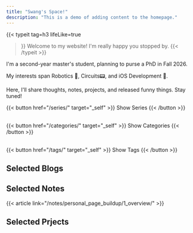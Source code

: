```yaml
---
title: "Swang's Space!"
description: "This is a demo of adding content to the homepage."
---
```


{{< typeit 
  tag=h3
  lifeLike=true
>}}
Welcome to my website! I'm really happy you stopped by.
{{< /typeit >}}

I'm a second-year master's student, planning to purse a PhD in Fall 2026. 

My interests span Robotics 🤖, Circuits📟, and iOS Development 🍎.

Here, I'll share thoughts, notes, projects, and released funny things. Stay tuned!

{{< button href="/series/" target="_self" >}}
Show Series
{{< /button >}}  
<br>

{{< button href="/categories/" target="_self" >}}
Show Categories
{{< /button >}}  
<br>

{{< button href="/tags/" target="_self" >}}
Show Tags
{{< /button >}}  

## Selected Blogs

## Selected Notes
{{< article link="/notes/personal_page_buildup/1_overview/" >}}

## Selected Prjects